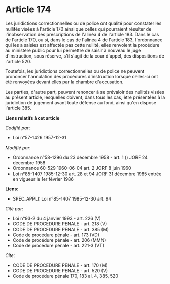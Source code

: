# Article 174

Les juridictions correctionnelles ou de police ont qualité pour constater les nullités visées à l'article 170 ainsi que
celles qui pourraient résulter de l'inobservation des prescriptions de l'alinéa 4 de l'article 183. Dans le cas de l'article
170, ou si, dans le cas de l'alinéa 4 de l'article 183, l'ordonnance qui les a saisies est affectée pas cette nullité, elles
renvoient la procédure au ministère public pour lui permettre de saisir à nouveau le juge d'instruction, sous réserve, s'il
s'agit de la cour d'appel, des dispositions de l'article 520.

Toutefois, les juridictions correctionnelles ou de police ne peuvent prononcer l'annulation des procédures d'instruction
lorsque celles-ci ont été renvoyées devant elles par la chambre d'accusation.

Les parties, d'autre part, peuvent renoncer à se prévaloir des nullités visées au présent article, lesquelles doivent, dans
tous les cas, être présentées à la juridiction de jugement avant toute défense au fond, ainsi qu'en dispose l'article 385.

**Liens relatifs à cet article**

_Codifié par_:

  - Loi n°57-1426 1957-12-31

_Modifié par_:

  - Ordonnance n°58-1296 du 23 décembre 1958 - art. 1 () JORF 24 décembre 1958
  - Ordonnance 60-529 1960-06-04 art. 2 JORF 8 juin 1960
  - Loi n°85-1407 1985-12-30 art. 28 et 94 JORF 31 décembre 1985 entrée en vigueur le 1er février 1986

**Liens**:

  - SPEC_APPLI: Loi n°85-1407 1985-12-30 art. 94

_Cité par_:

  - Loi n°93-2 du 4 janvier 1993 - art. 226 (V)
  - CODE DE PROCEDURE PENALE - art. 218 (V)
  - CODE DE PROCEDURE PENALE - art. 385 (M)
  - Code de procédure pénale - art. 173 (VD)
  - Code de procédure pénale - art. 206 (MMN)
  - Code de procédure pénale - art. 221-3 (VT)

_Cite_:

  - CODE DE PROCEDURE PENALE - art. 170 (M)
  - CODE DE PROCEDURE PENALE - art. 520 (V)
  - Code de procédure pénale 170, 183 al. 4, 385, 520
